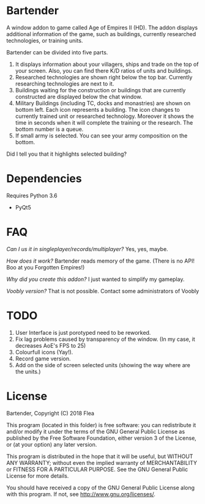 # Bartender
A window addon to game called Age of Empires II (HD). The addon displays additional information of the game, such as buildings, currently researched technologies, or training units. 

Bartender can be divided into five parts. 
1) It displays information about your villagers, ships and trade on the top of your screen. Also, you can find there K/D ratios of units and buildings. 
2) Researched technologies are shown right below the top bar. Currently researching technologies are next to it. 
3) Buildings waiting for the construction or buildings that are currently constructed are displayed below the chat window.
4) Military Buildings (including TC, docks and monastries) are shown on bottom left. Each icon represents a building. The icon changes to currently trained unit or researched technology. Moreover it shows the time in seconds when it will complete the training or the research. The bottom number is a queue. 
5) If small army is selected. You can see your army composition on the bottom.

Did I tell you that it highlights selected building?


# Dependencies

Requires Python 3.6

- PyQt5 

# FAQ

*Can I us it in singleplayer/records/multiplayer?*
Yes, yes, maybe. 

*How does it work?*
Bartender reads memory of the game. (There is no API! Boo at you Forgotten Empires!)

*Why did you create this addon?*
I just wanted to simplify my gameplay.

*Voobly version?*
That is not possible. Contact some administrators of Voobly


# TODO 
1) User Interface is just porotyped need to be reworked.
2) Fix lag problems caused by transparency of the window. (In my case, it decreases AoE's FPS to 25)
3) Colourfull icons (Yay!).
4) Record game version.
5) Add on the side of screen selected units (showing the way where are the units.)


# License
Bartender, Copyright (C) 2018  Flea

This program (located in this folder) is free software: you can redistribute it and/or modify it under the terms of the GNU General Public License as published by the Free Software Foundation, either version 3 of the License, or (at your option) any later version.

This program is distributed in the hope that it will be useful, but WITHOUT ANY WARRANTY; without even the implied warranty of MERCHANTABILITY or FITNESS FOR A PARTICULAR PURPOSE. See the GNU General Public License for more details.

You should have received a copy of the GNU General Public License along with this program.  If not, see <http://www.gnu.org/licenses/>.
